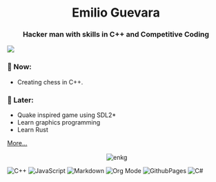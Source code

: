 <h1 align="center">Emilio Guevara</h1>
<h3 align="center">Hacker man with skills in C++ and Competitive Coding</h3>

![](https://komarev.com/ghpvc/?username=your-github-username)

### 💬 Now:
* Creating chess in C++.

### 💭 Later:
* Quake inspired game using SDL2*
* Learn graphics programming
* Learn Rust

[More...](./todo.md)

<p align="center">&nbsp;<img align="center" src="https://github-readme-stats.vercel.app/api?username=enkg60&theme=solarized-light&show_icons=true&hide_border=false&count_private=false" alt="enkg" /></p>

<!-- ![enkg60's Stats](https://github-readme-stats.vercel.app/api?username=enkg60&theme=solarized-light&show_icons=true&hide_border=false&count_private=false) -->
![C++](https://img.shields.io/badge/c++-%2300599C.svg?style=for-the-badge&logo=c%2B%2B&logoColor=white) ![JavaScript](https://img.shields.io/badge/javascript-%23323330.svg?style=for-the-badge&logo=javascript&logoColor=%23F7DF1E) ![Markdown](https://img.shields.io/badge/markdown-%23000000.svg?style=for-the-badge&logo=markdown&logoColor=white) ![Org Mode](https://img.shields.io/badge/orgmode-%2377AA99.svg?style=for-the-badge&logo=org&logoColor=white) ![GithubPages](https://img.shields.io/badge/github%20pages-121013?style=for-the-badge&logo=github&logoColor=white) ![C#](https://img.shields.io/badge/c%23-%23239120.svg?style=for-the-badge&logo=csharp&logoColor=white)

<!-- ![](https://github-readme-stats.vercel.app/api?username=enkg60&theme=onedark&hide_border=true&include_all_commits=false&count_private=false)<br/> -->

<!-- Proudly created with GPRM ( https://gprm.itsvg.in ) -->

<!--
![enkg60's Streak](https://github-readme-streak-stats.herokuapp.com/?user=enkg60&theme=solarized-light&hide_border=false) ![enkg60's Top Languages](https://github-readme-stats.vercel.app/api/top-langs/?username=enkg60&theme=solarized-light&show_icons=true&hide_border=false&layout=compact) 
# 💬 Now:
- Creating chess in C++.

# 💭 Later:
- Quake inspired game using SDL2
- Learn graphics programming

# 💤 Previously:
**enkg60/enkg60** is a ✨ _special_ ✨ repository because its `README.md` (this file) appears on your GitHub profile.

Here are some ideas to get you started:

- 🔭 I’m currently working on ...
- 🌱 I’m currently learning ...
- 👯 I’m looking to collaborate on ...
- 🤔 I’m looking for help with ...
- 💬 Ask me about ...
- 📫 How to reach me: ...
- 😄 Pronouns: ...
- ⚡ Fun fact: ...
-->
